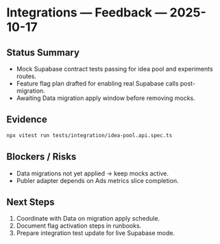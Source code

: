 # Integrations — Feedback — 2025-10-17

## Status Summary
- Mock Supabase contract tests passing for idea pool and experiments routes.
- Feature flag plan drafted for enabling real Supabase calls post-migration.
- Awaiting Data migration apply window before removing mocks.

## Evidence
```bash
npx vitest run tests/integration/idea-pool.api.spec.ts
```

## Blockers / Risks
- Data migrations not yet applied → keep mocks active.
- Publer adapter depends on Ads metrics slice completion.

## Next Steps
1. Coordinate with Data on migration apply schedule.
2. Document flag activation steps in runbooks.
3. Prepare integration test update for live Supabase mode.
